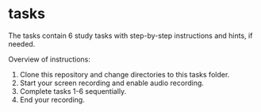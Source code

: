 # tasks

The tasks contain 6 study tasks with step-by-step instructions and hints, if needed.

Overview of instructions:
1. Clone this repository and change directories to this tasks folder.
2. Start your screen recording and enable audio recording.
3. Complete tasks 1-6 sequentially.
4. End your recording.
